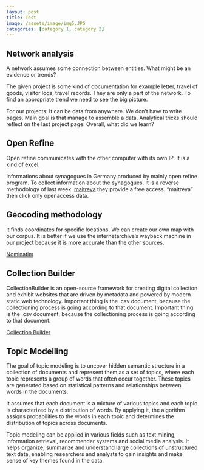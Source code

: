 ```yaml
---
layout: post
title: Test
image: /assets/image/img5.JPG
categories: [category 1, category 2]
---
```


## Network analysis
A network assumes some connection between entities. What might be an evidence or trends?

The given project is some kind of documentation for example letter, travel of goods, visitor logs, travel records. They are only a part of the network. To find an appropriate trend we need to see the big picture.

For our projects: It can be data from anywhere. We don’t have to write pages. Main goal is that manage to assemble a data. Analytical tricks should reflect on the last project page. Overall, what did we learn?

## Open Refine

Open refine communicates with the other computer with its own IP. It is a kind of excel.

Informations about synagogues in Germany produced by mainly open refine program. To collect information about the synagogues. It is a reverse methodology of last week.
[maitreya](https://www.si.edu/) they provide a free access. “maitreya” then click only openaccess data.

## Geocoding methodology

it finds coordinates for specific locations. We can create our own map with our corpus. It is better if we use the internetarchive’s wayback machine in our project because it is more accurate than the other sources.

[Nominatim](https://nominatim.openstreetmap.org/ui/search.html)

## Collection Builder

CollectionBuilder is an open-source framework for creating digital collection and exhibit websites that are driven by metadata and powered by modern static web technology. Important thing is the .csv document, because the collectioning process is going according to that document. Important thing is the .csv document, because the collectioning process is going according to that document.

[Collection Builder](https://collectionbuilder.github.io/)

## Topic Modelling
The goal of topic modeling is to uncover hidden semantic structure in a collection of documents and represent them as a set of topics, where each topic represents a group of words that often occur together. These topics are generated based on statistical patterns and relationships between words in the documents.

It assumes that each document is a mixture of various topics and each topic is characterized by a distribution of words. By applying it, the algorithm assigns probabilities to the words in each topic and determines the distribution of topics across documents.

Topic modeling can be applied in various fields such as text mining, information retrieval, recommender systems and social media analysis. It helps organize, summarize and understand large collections of unstructured text data, enabling researchers and analysts to gain insights and make sense of key themes found in the data.
